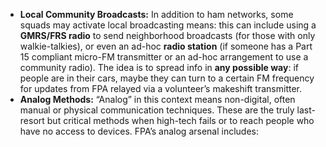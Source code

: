 - **Local Community Broadcasts:** In addition to ham networks, some squads may activate local broadcasting means: this can include using a **GMRS/FRS radio** to send neighborhood broadcasts (for those with only walkie-talkies), or even an ad-hoc **radio station** (if someone has a Part 15 compliant micro-FM transmitter or an ad-hoc arrangement to use a community radio). The idea is to spread info in **any possible way**: if people are in their cars, maybe they can turn to a certain FM frequency for updates from FPA relayed via a volunteer’s makeshift transmitter.  
- **Analog Methods:** “Analog” in this context means non-digital, often manual or physical communication techniques. These are the truly last-resort but critical methods when high-tech fails or to reach people who have no access to devices. FPA’s analog arsenal includes: